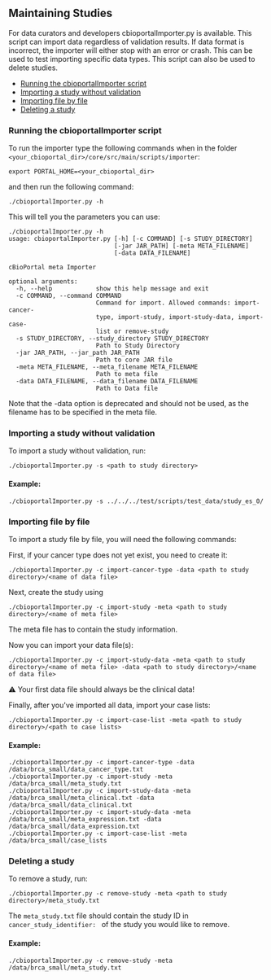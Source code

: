 ## Maintaining Studies
For data curators and developers cbioportalImporter.py is available. This script can import data regardless of validation results. If data format is incorrect, the importer will either stop with an error or crash. This can be used to test importing specific data types. This script can also be used to delete studies.

<!-- TOC depthFrom:3 depthTo:3 withLinks:1 updateOnSave:1 orderedList:0 -->

- [Running the cbioportalImporter script](#running-the-cbioportalimporter-script)
- [Importing a study without validation](#importing-a-study-without-validation)
- [Importing file by file](#importing-file-by-file)
- [Deleting a study](#deleting-a-study)

<!-- /TOC -->

### Running the cbioportalImporter script
To run the importer type the following commands when in the folder `<your_cbioportal_dir>/core/src/main/scripts/importer`: 

```
export PORTAL_HOME=<your_cbioportal_dir>
```

and then run the following command:
```
./cbioportalImporter.py -h
```
This will tell you the parameters you can use: 

```
./cbioportalImporter.py -h
usage: cbioportalImporter.py [-h] [-c COMMAND] [-s STUDY_DIRECTORY]
                             [-jar JAR_PATH] [-meta META_FILENAME]
                             [-data DATA_FILENAME]

cBioPortal meta Importer

optional arguments:
  -h, --help            show this help message and exit
  -c COMMAND, --command COMMAND
                        Command for import. Allowed commands: import-cancer-
                        type, import-study, import-study-data, import-case-
                        list or remove-study
  -s STUDY_DIRECTORY, --study_directory STUDY_DIRECTORY
                        Path to Study Directory
  -jar JAR_PATH, --jar_path JAR_PATH
                        Path to core JAR file
  -meta META_FILENAME, --meta_filename META_FILENAME
                        Path to meta file
  -data DATA_FILENAME, --data_filename DATA_FILENAME
                        Path to Data file
```
Note that the -data option is deprecated and should not be used, as the filename has to be specified in the meta file.

### Importing a study without validation 
To import a study without validation, run: 
```
./cbioportalImporter.py -s <path to study directory>
```

#### Example:
```
./cbioportalImporter.py -s ../../../test/scripts/test_data/study_es_0/
```
 
### Importing file by file
To import a study file by file, you will need the following commands:

First, if your cancer type does not yet exist, you need to create it:
```
./cbioportalImporter.py -c import-cancer-type -data <path to study directory>/<name of data file>
```

Next, create the study using
```
./cbioportalImporter.py -c import-study -meta <path to study directory>/<name of meta file>
```
The meta file has to contain the study information.

Now you can import your data file(s): 
```
./cbioportalImporter.py -c import-study-data -meta <path to study directory>/<name of meta file> -data <path to study directory>/<name of data file> 
```
:warning: 
Your first data file should always be the clinical data!

Finally, after you've imported all data, import your case lists:
```
./cbioportalImporter.py -c import-case-list -meta <path to study directory>/<path to case lists>
```

#### Example:
```
./cbioportalImporter.py -c import-cancer-type -data /data/brca_small/data_cancer_type.txt
./cbioportalImporter.py -c import-study -meta /data/brca_small/meta_study.txt
./cbioportalImporter.py -c import-study-data -meta /data/brca_small/meta_clinical.txt -data /data/brca_small/data_clinical.txt
./cbioportalImporter.py -c import-study-data -meta /data/brca_small/meta_expression.txt -data /data/brca_small/data_expression.txt
./cbioportalImporter.py -c import-case-list -meta /data/brca_small/case_lists
```

### Deleting a study
To remove a study, run: 
```
./cbioportalImporter.py -c remove-study -meta <path to study directory>/meta_study.txt
```
The `meta_study.txt` file should contain the study ID in `cancer_study_identifier: ` of the study you would like to remove.

#### Example:
```
./cbioportalImporter.py -c remove-study -meta /data/brca_small/meta_study.txt
```
